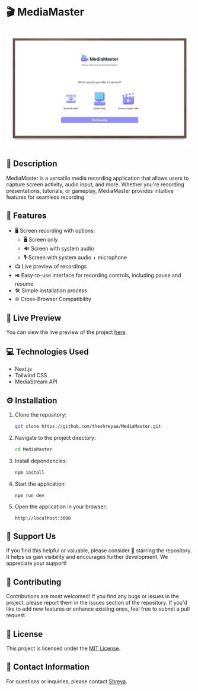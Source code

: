 # 🎬 MediaMaster

![Project Image](preview.png)

## 📝 Description

MediaMaster is a versatile media recording application that allows users to capture screen activity, audio input, and more. Whether you're recording presentations, tutorials, or gameplay, MediaMaster provides intuitive features for seamless recording

## 🔮 Features

-   🖥️ Screen recording with options:
    -   🖥️ Screen only
    -   🔊 Screen with system audio
    -   🎙️ Screen with system audio + microphone
-   📺 Live preview of recordings
-   ⏯️ Easy-to-use interface for recording controls, including pause and resume
-   🛠️ Simple installation process
-   🌐 Cross-Browser Compatibility

## 🚀 Live Preview

You can view the live preview of the project [here]((https://recordyourscreen.vercel.app/)).

## 💻 Technologies Used

-   Next.js
-   Tailwind CSS
-   MediaStream API

## ⚙️ Installation

1. Clone the repository:
    ```bash
    git clone https://github.com/theshreyaa/MediaMaster.git
    ```
2. Navigate to the project directory:
    ```bash
    cd MediaMaster
    ```
3. Install dependencies:
    ```bash
    npm install
    ```
4. Start the application:
    ```
    npm run dev
    ```
5. Open the application in your browser:
    ```
    http://localhost:3000
    ```

## 🌟 Support Us

If you find this helpful or valuable, please consider 🌟 starring the repository. It helps us gain visibility and encourages further development. We appreciate your support!

## 🤝 Contributing

Contributions are most welcomed! If you find any bugs or issues in the project, please report them in the issues section of the repository. If you'd like to add new features or enhance existing ones, feel free to submit a pull request.

## 📄 License

This project is licensed under the [MIT License](LICENSE).

## 📧 Contact Information

For questions or inquiries, please contact [Shreya](mailto:shreyaa3183@gmail.com).
